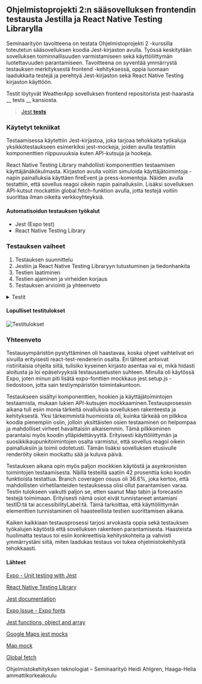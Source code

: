 ## Ohjelmistoprojekti 2:n sääsovelluksen frontendin testausta Jestilla ja React Native Testing Librarylla

Seminaarityön tavoitteena on testata Ohjelmistoprojekti 2 -kurssilla toteutetun sääsovelluksen koodia Jest-kirjaston avulla. Työssä keskitytään sovelluksen toiminnallisuuden varmistamiseen sekä käyttöliittymän luotettavuuden parantamiseen. Tavoitteena on syventää ymmärrystä testauksen merkityksestä frontend -kehityksessä, oppia luomaan laadukkaita testejä ja perehtyä Jest-kirjaston sekä React Native Testing kirjaston käyttöön.

Testit löytyvät WeatherApp sovelluksen frontend repositorista jest-haarasta __ tests __ kansiosta.

> [Jest __tests__](https://github.com/Team-Point-Nemo/FrontEnd/tree/jest/WeatherApp/__tests__)

### Käytetyt tekniikat

Testaamisessa käytettiin Jest-kirjastoa, joka tarjoaa tehokkaita työkaluja yksikkötestaukseen esimerkiksi jest-mockeja, joiden avulla testattiin komponenttien riippuvuuksia kuten API-kutsuja ja hookeja.

React Native Testing Library mahdollisti komponenttien testaamisen käyttäjänäkökulmasta. Kirjaston avulla voitiin simuloida käyttäjätoimintoja - napin painalluksia käyttäen fireEvent ja press-komentoja. Näiden avulla testattiin, että sovellus reagoi oikein napin painalluksiin.
Lisäksi sovelluksen API-kutsut mockattiin global.fetch-funktion avulla, jotta testejä voitiin suorittaa ilman oikeita verkkoyhteyksiä.

#### Automatisoidun testauksen työkalut

- Jest (Expo test)
- React Native Testing Library

### Testauksen vaiheet

1. Testauksen suunnittelu
2. Jestiin ja React Native Testing Libraryyn tutustuminen ja tiedonhankita
3. Testien laatiminen
4. Testien ajaminen ja virheiden korjaus
5. Testauksen arviointi ja yhteenveto

<details><summary>Testit </summary>

#### IndexScreen

* Renders IndexScreen
* The current day is displayed
* The Location button is on the screen
* The searchbar is on the screen
* Segmented buttons include options for 5 and 16 days are on the screen
* Displays no weather when weather.main is null
* Displays weather on the screen including temperature, feels like and wind

#### Forecast

These tests were left out due to functionality issues.
  
* 5-day forecast is displayed on the screen
* 16-day forecast is displayed on the screen

#### Hooks

* Returns city name for a given location
* Returns location of the user
* Returns weather for a given location
* Returns searched location for the given city
* Returns recent searched cities from AsyncStorage
  
#### MapScreen

These tests were left out due to functionality issues.

* Displays map on the screen
* Map menu is displayed

#### Favorites

* Renders FavoriteDialog
  * Calls onConfirm
  * Calls onCancel
* Renders FavoriteIconButton
  * saves city to favorites
  * opens dialog if city is already in favorites
  * deletes city from favorites
  
#### Date and data

* DataService
  * returns correct image and colors
* DataEdit
  * returns mapped data
  
</details>


#### Lopulliset testitulokset

![Testitulokset](https://github.com/user-attachments/assets/604e5a81-9e4a-4516-87ce-1f165ddcaa57)

### Yhteenveto

Testausympäristön pystyttäminen oli haastavaa, koska ohjeet vaihtelivat eri sivuilla erityisesti react-test-rendererin osalta. Eri lähteet antoivat ristiriitaisia ohjeita siitä, tulisiko kyseinen kirjasto asentaa vai ei, mikä hidasti aloitusta ja loi epäselvyyksiä testausasetusten suhteen. Minulla oli käytössä Expo, joten minun piti lisätä expo-fonttien mockkaus jest.setup.js -tiedostoon, jotta sain testiympäristön toimintakuntoon.

Testaukseen sisältyi komponenttien, hookien ja käyttäjätoimintojen testaamista, mukaan lukien API-kutsujen mockkaaminen.Testausprosessin aikana tuli esiin monia tärkeitä oivalluksia sovelluksen rakenteesta ja kehityksestä. Yksi tärkeimmistä huomioista oli, kuinka tärkeää on pilkkoa koodia pienempiin osiin, jolloin yksittäisten osien testaaminen on helpompaa ja mahdolliset virheet havaittaisiin aikaisemmin. Tämä pilkkominen parantaisi myös koodin ylläpidettävyyttä. Erityisesti käyttöliittymän ja suosikkikaupunkitoimintojen osalta varmistui, että sovellus reagoi oikein painalluksiin ja toimii odotetusti. Tämän lisäksi sovelluksen etusivulle renderöity oikein mockattu sää ja kuluva päivä. 

Testauksen aikana opin myös paljon mockkien käytöstä ja asynkronisten toimintojen testaamisesta. Näillä testeillä saatiin 42 prosenttia koko koodin funktioista testattua. Branch coveragen osuus oli 36.6%, joka kertoo, että mahdollisten virhetilanteiden testauksessa olisi ollut parantamisen varaa. Testin tulokseen vaikutti paljon se, etten saanut Map tabin ja forecastin testejä toimimaan. Erityisesti nämä osiot eivät tunnistaneet antamiani testID:tä tai accessibilityLabel:tä. Tämä tarkoittaa, että käyttöliittymän elementtien tunnistaminen oli haasteellista testien suorittamisen aikana.

Kaiken kaikkiaan testausprosessi tarjosi arvokasta oppia sekä testauksen työkalujen käytöstä että sovelluksen rakenteen parantamisesta. Haasteista huolimatta testaus toi esiin konkreettisia kehityskohteita ja vahvisti ymmärrystäni siitä, miten laadukas testaus voi tukea ohjelmistokehitystä tehokkaasti.

#### Lähteet

[Expo - Unit testing with Jest](https://docs.expo.dev/develop/unit-testing/)

[React Native Testing Library](https://callstack.github.io/react-native-testing-library/)

[Jest documentation](https://jestjs.io/docs/api)

[Expo Issue - Expo fonts]( https://github.com/callstack/react-native-paper/issues/4561 )

[Jest functions, object and array](https://dev.to/srnux/partially-matching-object-array-and-function-with-jest-5453)

[Google Maps jest mocks](https://www.npmjs.com/package/@googlemaps/jest-mocks)

[Map mock](https://dev.to/cecheverri4/google-maps-geolocation-and-unit-test-on-react-native-4eim)

[Global fetch](https://www.browserstack.com/guide/jest-mock-fetch-requests)

Ohjelmistokehityksen teknologiat – Seminaarityö
Heidi Ahlgren, Haaga-Helia ammattikorkeakoulu
